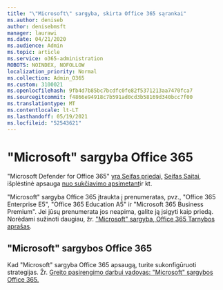 ```yaml
---
title: "\"Microsoft\" sargyba, skirta Office 365 sąrankai"
ms.author: deniseb
author: denisebmsft
manager: laurawi
ms.date: 04/21/2020
ms.audience: Admin
ms.topic: article
ms.service: o365-administration
ROBOTS: NOINDEX, NOFOLLOW
localization_priority: Normal
ms.collection: Admin_O365
ms.custom: 3100021
ms.openlocfilehash: 9fb4d7b85bc7bcdfc0fe82f5371213aa7470fca7
ms.sourcegitcommit: f4866e94918c7b591ad0cd3b58169d340bcc7f00
ms.translationtype: MT
ms.contentlocale: lt-LT
ms.lasthandoff: 05/19/2021
ms.locfileid: "52543621"
---
```

# <a name="microsoft-defender-for-office-365"></a>"Microsoft" sargyba Office 365

"Microsoft Defender for Office 365" [yra Seifas priedai,](/microsoft-365/security/office-365-security/atp-safe-attachments) [Seifas Saitai](/microsoft-365/security/office-365-security/atp-safe-links), išplėstinė apsauga [nuo sukčiavimo apsimetant](/microsoft-365/security/office-365-security/atp-anti-phishing)ir kt. 

"Microsoft" sargyba Office 365 įtraukta į prenumeratas, pvz., "Office 365 Enterprise E5", "Office 365 Education A5" ir "Microsoft 365 Business Premium". Jei jūsų prenumerata jos neapima, galite ją įsigyti kaip priedą. Norėdami sužinoti daugiau, žr. ["Microsoft" sargyba, Office 365 Tarnybos aprašas](/office365/servicedescriptions/office-365-advanced-threat-protection-service-description).

## <a name="set-up-microsoft-defender-for-office-365"></a>"Microsoft" sargybos Office 365

Kad "Microsoft" sargyba Office 365 apsaugą, turite sukonfigūruoti strategijas. Žr. [Greito pasirengimo darbui vadovas: "Microsoft" sargybos Office 365.](/microsoft-365/security/office-365-security/office-365-atp)

